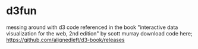 # d3fun

messing around with d3 code referenced in the book "interactive data visualization for the web, 2nd edition" by scott murray
download code here;
https://github.com/alignedleft/d3-book/releases

